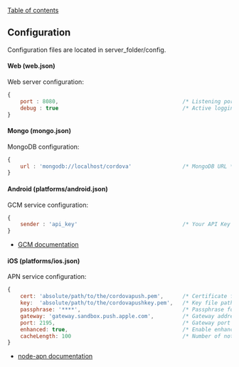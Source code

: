 [Table of contents](https://github.com/smile-mobile/cordovapush/tree/master/server/docs#table-of-contents)

## Configuration

Configuration files are located in server_folder/config.

#### Web (web.json)

Web server configuration:
```js
{
	port : 8080,                                       /* Listening port */
	debug : true                                       /* Active logging request mode */
}
```

#### Mongo (mongo.json)

MongoDB configuration:
```js
{
	url : 'mongodb://localhost/cordova'                /* MongoDB URL */
}
```

#### Android (platforms/android.json)

GCM service configuration:
```js
{
	sender : 'api_key'                                 /* Your API Key */
}
```
  + [GCM documentation](http://developer.android.com/guide/google/gcm/gs.html)

#### iOS (platforms/ios.json)

APN service configuration:
```js
{
	cert: 'absolute/path/to/the/cordovapush.pem',      /* Certificate file path */
	key:  'absolute/path/to/the/cordovapushkey.pem',   /* Key file path */
	passphrase: '****',                                /* Passphrase for the Key file */
	gateway: 'gateway.sandbox.push.apple.com',         /* Gateway address */
	port: 2195,                                        /* Gateway port */
	enhanced: true,                                    /* Enable enhanced format */
	cacheLength: 100                                   /* Number of notifications to cache */
}
```
  + [node-apn documentation](https://github.com/argon/node-apn#connecting)
